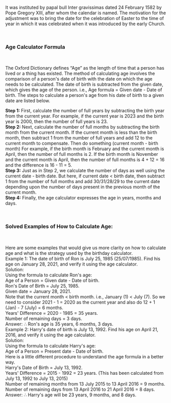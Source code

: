 <p>It was instituted by papal bull Inter gravissimas dated 24 February 1582 by Pope Gregory XIII, after whom the calendar is named. The motivation for the adjustment was to bring the date for the celebration of Easter to the time of year in which it was celebrated when it was introduced by the early Church.</p><br />
<h3>Age Calculator Formula</h3><br />
<p>The Oxford Dictionary defines “Age” as the length of time that a person has lived or a thing has existed. The method of calculating age involves the comparison of a person's date of birth with the date on which the age needs to be calculated. The date of birth is subtracted from the given date, which gives the age of the person. i.e., Age formula = Given date - Date of birth. The steps to calculate a person's age from his date of birth to a given date are listed below.<br />

<b>Step 1:</b> First, calculate the number of full years by subtracting the birth year from the current year. For example, if the current year is 2023 and the birth year is 2000, then the number of full years is 23.<br />
<b>Step 2:</b> Next, calculate the number of full months by subtracting the birth month from the current month. If the current month is less than the birth month, then subtract 1 from the number of full years and add 12 to the current month to compensate. Then do something (current month - birth month) For example, if the birth month is February and the current month is April, then the number of full months is 2. If the birth month is November and the current month is April, then the number of full months is 4 + 12 = 16 and the difference is 16 - 11 = 5.<br />
<b>Step 3:</b> Just as in Step 2, we calculate the number of days as well using the current date - birth date. But here, if current date < birth date, then subtract 1 from the number of full months and add 30/31/28/29 to the current date depending upon the number of days present in the previous month of the current month.<br />
<b>Step 4:</b> Finally, the age calculator expresses the age in years, months and days.</p><br />
<h3>Solved Examples of How to Calculate Age:</h3><br />
<p>Here are some examples that would give us more clarity on how to calculate age and what is the strategy used by the birthday calculator.<br />
Example 1: The date of birth of Ron is July 25, 1985 (25/07/1985). Find his age on January 28, 2021, and verify it using the age calculator.<br />
Solution:<br />
Using the formula to calculate Ron's age:<br />
Age of a Person = Given date - Date of birth.<br />
Ron's Date of Birth = July 25, 1985.<br />
Given date = January 28, 2021.<br />
Note that the current month < birth month. i.e., January (1) < July (7). So we need to consider 2021 - 1 = 2020 as the current year and also do 12 + 1 (Jan) - 7 (July) = 6 months.<br />
Years' Difference = 2020 - 1985 = 35 years.<br />
Number of remaining days = 3 days.<br />
Answer: ∴ Ron's age is 35 years, 6 months, 3 days.<br />
Example 2: Harry's date of birth is July 13, 1992. Find his age on April 21, 2016, and verify it using the age calculator.<br />
Solution:<br />
Using the formula to calculate Harry's age:<br />
Age of a Person = Present date - Date of birth.<br />
Here is a little different procedure to understand the age formula in a better way.<br />
Harry's Date of Birth = July 13, 1992.<br />
Years' Difference = 2015 - 1992 = 23 years. (This has been calculated from July 13, 1992 to July 13, 2015)<br />
Number of remaining months from 13 July 2015 to 13 April 2016 = 9 months.<br />
Number of remaining days from 13 April 2016 to 21 April 2016 = 8 days.<br />
Answer: ∴ Harry's age will be 23 years, 9 months, and 8 days.</p>